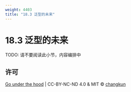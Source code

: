 ```yaml
---
weight: 4403
title: "18.3 泛型的未来"
---
```


# 18.3 泛型的未来

TODO: 请不要阅读此小节，内容编排中

## 许可

[Go under the hood](https://github.com/changkun/go-under-the-hood) | CC-BY-NC-ND 4.0 & MIT &copy; [changkun](https://changkun.de)